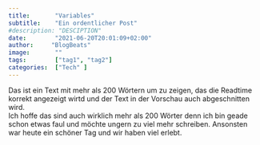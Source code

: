 ```yaml
---
title:       "Variables"
subtitle:    "Ein ordentlicher Post"
#description: "DESCIPTION"
date:        "2021-06-20T20:01:09+02:00"
author:     "BlogBeats"
image:       ""
tags:        ["tag1", "tag2"]
categories:  ["Tech" ]
---
```

Das ist ein Text mit mehr als 200 Wörtern um zu zeigen, das die Readtime korrekt angezeigt wirtd und der Text in der Vorschau auch abgeschnitten wird.
<br>
Ich hoffe das sind auch wirklich mehr als 200 Wörter denn ich bin geade schon etwas faul und möchte ungern zu viel mehr schreiben.
Ansonsten war heute ein schöner Tag und wir haben viel erlebt.